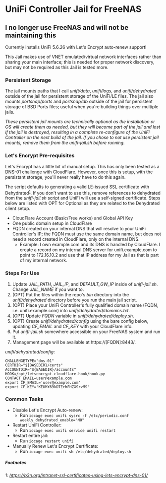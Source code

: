 # UniFi Controller Jail for FreeNAS

## I no longer use FreeNAS and will not be maintaining this

Currently installs UniFi 5.6.26 with Let's Encrypt auto-renew support!

This Jail makes use of VNET emulated/virtual network interfaces rather than sharing your main interface; this is needed for proper network discovery, but may not be required as this Jail is tested more.

### Persistent Storage
The jail mounts paths that I call _unifi/data_, _unifi/logs_, and _unifi/dehydrated_ outside of the jail for persistent storage of the UniFi/LE files.
The jail also mounts _portsnap/ports_ and _portsnap/db_ outside of the jail for persistent storage of BSD Ports files; useful when you're building things over multiple jails.

_These persistent jail mounts are technically optional as the installation or OS will create them as needed, but they will become part of the jail and lost if the jail is destroyed, resulting in a complete re-configure of the UniFi Controller on the next build of the jail. If you chose to not use persistent jail mounts, remove them from the unifi-jail.sh before running._

### Let's Encrypt Pre-requisites
Let's Encrypt has a little bit of manual setup. This has only been tested as a DNS-01 challenge with CloudFlare. However, once this is setup, with the persistant storage, you'll never really have to do this again.

The script defaults to generating a valid LE-issued SSL certificate with Dehydrated<sup>[1](#dehydrated)</sup>. If you don't want to use this, remove references to dehydrated from the _unifi-jail.sh_ script and UniFi will use a self-signed certificate. Steps below are listed with OPT for Optional as they are related to the Dehydrated client setup.

* CloudFlare Account (Basic/Free works) and Global API Key
* One public domain setup in CloudFlare
* FQDN created on your internal DNS that will resolve to your UniFi Controller's IP; the FQDN must use the same domain name, but does not need a record created in CloudFlare, only on the internal DNS.
   * Example: I own example.com and its DNS is handled by CloudFlare. I create a record on my internal DNS server for unifi.example.com to point to 172.16.10.2 and use that IP address for my Jail as that is part of my internal network.

### Steps For Use
1. Update _JAIL_PATH_, _JAIL_IP_, and _DEFAULT_GW_IP_ inside of _unifi-jail.sh_.  Change _JAIL_NAME_ if you want to.
1. (OPT) Put the files within the repo's _bin_ directory into the _unifi/dehydrated_ directory before you run the main jail script.
1. (OPT) Place your UniFi Controller's fully qualified domain name (FQDN, i.e. unifi.example.com) into _unifi/dehydrated/domains.txt_.
1. (OPT) Update _FQDN_ variable in _unifi/dehydrated/deploy.sh_.
1. (OPT) Create _unifi/dehydrated/config_ using the bare config below, updating _CF_EMAIL_ and _CF_KEY_ with your CloudFlare info.
1. Put _unifi-jail.sh_ somewhere accessible on your FreeNAS system and run it.
1. Management page will be available at https://[FQDN]:8443/.

_unifi/dehydrated/config_:
```shell
CHALLENGETYPE="dns-01"
CERTDIR="${BASEDIR}/certs"
ACCOUNTDIR="${BASEDIR}/accounts"
HOOK=/opt/letsencrypt-cloudflare-hook/hook.py
CONTACT_EMAIL=user@example.com
export CF_EMAIL='user@example.com'
export CF_KEY='KEUMY69kDTErhFHZXSrvMS'
```

### Common Tasks
- Disable Let's Encrypt Auto-renew:
  - Run `iocage exec unifi sysrc -f /etc/periodic.conf weekly_dehydrated_enable="NO"`
- Restart UniFi Controller:
  - Run `iocage exec unifi service unifi restart`
- Restart entire jail:
  - Run `iocage restart unifi`
- Manually Renew Let's Encrypt Certificate:
  - Run `iocage exec unifi sh /etc/dehydrated/deploy.sh`


##### Footnotes
###### <a name="dehydrated">1</a>: https://b3n.org/intranet-ssl-certificates-using-lets-encrypt-dns-01/


